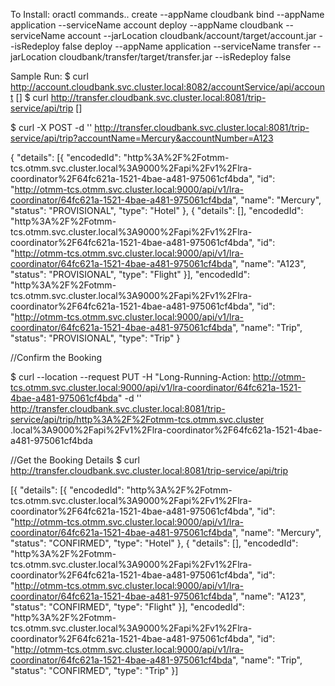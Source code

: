 
To Install:
oractl commands..
create --appName cloudbank
bind --appName application --serviceName account
deploy --appName cloudbank --serviceName account --jarLocation cloudbank/account/target/account.jar --isRedeploy false
deploy --appName application --serviceName transfer --jarLocation cloudbank/transfer/target/transfer.jar --isRedeploy false


Sample Run:
$ curl http://account.cloudbank.svc.cluster.local:8082/accountService/api/account
[]
$ curl http://transfer.cloudbank.svc.cluster.local:8081/trip-service/api/trip
[]

$ curl -X POST -d '' http://transfer.cloudbank.svc.cluster.local:8081/trip-service/api/trip?accountName=Mercury&accountNumber=A123

{
"details": [{
"encodedId": "http%3A%2F%2Fotmm-tcs.otmm.svc.cluster.local%3A9000%2Fapi%2Fv1%2Flra-coordinator%2F64fc621a-1521-4bae-a481-975061cf4bda",
"id": "http://otmm-tcs.otmm.svc.cluster.local:9000/api/v1/lra-coordinator/64fc621a-1521-4bae-a481-975061cf4bda",
"name": "Mercury",
"status": "PROVISIONAL",
"type": "Hotel"
}, {
"details": [],
"encodedId": "http%3A%2F%2Fotmm-tcs.otmm.svc.cluster.local%3A9000%2Fapi%2Fv1%2Flra-coordinator%2F64fc621a-1521-4bae-a481-975061cf4bda",
"id": "http://otmm-tcs.otmm.svc.cluster.local:9000/api/v1/lra-coordinator/64fc621a-1521-4bae-a481-975061cf4bda",
"name": "A123",
"status": "PROVISIONAL",
"type": "Flight"
}],
"encodedId": "http%3A%2F%2Fotmm-tcs.otmm.svc.cluster.local%3A9000%2Fapi%2Fv1%2Flra-coordinator%2F64fc621a-1521-4bae-a481-975061cf4bda",
"id": "http://otmm-tcs.otmm.svc.cluster.local:9000/api/v1/lra-coordinator/64fc621a-1521-4bae-a481-975061cf4bda",
"name": "Trip",
"status": "PROVISIONAL",
"type": "Trip"
}

//Confirm the Booking

$ curl --location --request PUT -H "Long-Running-Action: http://otmm-tcs.otmm.svc.cluster.local:9000/api/v1/lra-coordinator/64fc621a-1521-4bae-a481-975061cf4bda" -d '' http://transfer.cloudbank.svc.cluster.local:8081/trip-service/api/trip/http%3A%2F%2Fotmm-tcs.otmm.svc.cluster
.local%3A9000%2Fapi%2Fv1%2Flra-coordinator%2F64fc621a-1521-4bae-a481-975061cf4bda

//Get the Booking Details
$ curl http://transfer.cloudbank.svc.cluster.local:8081/trip-service/api/trip

[{
"details": [{
"encodedId": "http%3A%2F%2Fotmm-tcs.otmm.svc.cluster.local%3A9000%2Fapi%2Fv1%2Flra-coordinator%2F64fc621a-1521-4bae-a481-975061cf4bda",
"id": "http://otmm-tcs.otmm.svc.cluster.local:9000/api/v1/lra-coordinator/64fc621a-1521-4bae-a481-975061cf4bda",
"name": "Mercury",
"status": "CONFIRMED",
"type": "Hotel"
}, {
"details": [],
"encodedId": "http%3A%2F%2Fotmm-tcs.otmm.svc.cluster.local%3A9000%2Fapi%2Fv1%2Flra-coordinator%2F64fc621a-1521-4bae-a481-975061cf4bda",
"id": "http://otmm-tcs.otmm.svc.cluster.local:9000/api/v1/lra-coordinator/64fc621a-1521-4bae-a481-975061cf4bda",
"name": "A123",
"status": "CONFIRMED",
"type": "Flight"
}],
"encodedId": "http%3A%2F%2Fotmm-tcs.otmm.svc.cluster.local%3A9000%2Fapi%2Fv1%2Flra-coordinator%2F64fc621a-1521-4bae-a481-975061cf4bda",
"id": "http://otmm-tcs.otmm.svc.cluster.local:9000/api/v1/lra-coordinator/64fc621a-1521-4bae-a481-975061cf4bda",
"name": "Trip",
"status": "CONFIRMED",
"type": "Trip"
}]